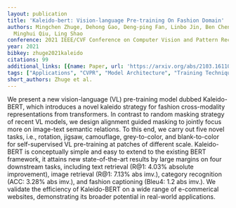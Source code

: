 ```yaml
---
layout: publication
title: 'Kaleido-bert: Vision-language Pre-training On Fashion Domain'
authors: Mingchen Zhuge, Dehong Gao, Deng-ping Fan, Linbo Jin, Ben Chen, Haoming Zhou,
  Minghui Qiu, Ling Shao
conference: 2021 IEEE/CVF Conference on Computer Vision and Pattern Recognition (CVPR)
year: 2021
bibkey: zhuge2021kaleido
citations: 99
additional_links: [{name: Paper, url: 'https://arxiv.org/abs/2103.16110'}]
tags: ["Applications", "CVPR", "Model Architecture", "Training Techniques"]
short_authors: Zhuge et al.
---
```

We present a new vision-language (VL) pre-training model dubbed Kaleido-BERT,
which introduces a novel kaleido strategy for fashion cross-modality
representations from transformers. In contrast to random masking strategy of
recent VL models, we design alignment guided masking to jointly focus more on
image-text semantic relations. To this end, we carry out five novel tasks,
i.e., rotation, jigsaw, camouflage, grey-to-color, and blank-to-color for
self-supervised VL pre-training at patches of different scale. Kaleido-BERT is
conceptually simple and easy to extend to the existing BERT framework, it
attains new state-of-the-art results by large margins on four downstream tasks,
including text retrieval (R@1: 4.03% absolute improvement), image retrieval
(R@1: 7.13% abs imv.), category recognition (ACC: 3.28% abs imv.), and fashion
captioning (Bleu4: 1.2 abs imv.). We validate the efficiency of Kaleido-BERT on
a wide range of e-commerical websites, demonstrating its broader potential in
real-world applications.